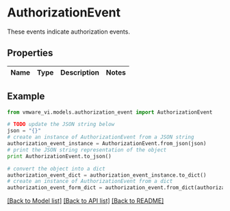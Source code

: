 # AuthorizationEvent

These events indicate authorization events. 

## Properties
Name | Type | Description | Notes
------------ | ------------- | ------------- | -------------

## Example

```python
from vmware_vi.models.authorization_event import AuthorizationEvent

# TODO update the JSON string below
json = "{}"
# create an instance of AuthorizationEvent from a JSON string
authorization_event_instance = AuthorizationEvent.from_json(json)
# print the JSON string representation of the object
print AuthorizationEvent.to_json()

# convert the object into a dict
authorization_event_dict = authorization_event_instance.to_dict()
# create an instance of AuthorizationEvent from a dict
authorization_event_form_dict = authorization_event.from_dict(authorization_event_dict)
```
[[Back to Model list]](../README.md#documentation-for-models) [[Back to API list]](../README.md#documentation-for-api-endpoints) [[Back to README]](../README.md)



